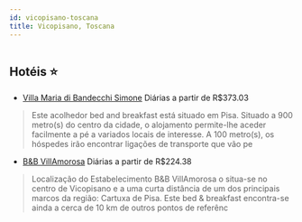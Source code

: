 ```yaml
---
id: vicopisano-toscana
title: Vicopisano, Toscana
---
```


<center><img src="http://photos.hotelbeds.com/giata/22/220968/220968a_hb_a_020.jpg" alt="" /></center>


## Hotéis ⭐️

-    [Villa Maria di Bandecchi Simone](https://www.hurb.com/aud/https://www.hurb.com/hoteis/vicopisano/villa-maria-di-bandecchi-simone-JNP-JP856707?cmp=18055) Diárias a partir de R$373.03
   > Este acolhedor bed and breakfast está situado em Pisa. Situado a 900 metro(s) do centro da cidade, o alojamento permite-lhe aceder facilmente a pé a variados locais de interesse. A 100 metro(s), os hóspedes irão encontrar ligações de transporte que vão pe
-    [B&B VillAmorosa](https://www.hurb.com/aud/https://www.hurb.com/hoteis/vicopisano/b-b-villamorosa-JNP-JP089266?cmp=18055) Diárias a partir de R$224.38
   > Localização do Estabelecimento B&amp;B VillAmorosa o situa-se no centro de Vicopisano e a uma curta distância de um dos principais marcos da região: Cartuxa de Pisa.  Este bed &amp; breakfast encontra-se ainda a cerca de 10 km de outros pontos de referênc

